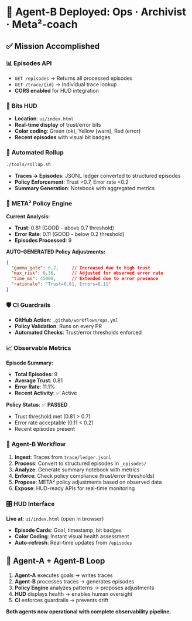 # 🤖 Agent-B Deployed: Ops · Archivist · Meta²-coach

## ✅ Mission Accomplished

### 📊 **Episodes API** 
- `GET /episodes` → Returns all processed episodes
- `GET /trace/{id}` → Individual trace lookup
- **CORS enabled** for HUD integration

### 🎯 **Bits HUD**
- **Location**: `ui/index.html`
- **Real-time display** of trust/error bits
- **Color coding**: Green (ok), Yellow (warn), Red (error)
- **Recent episodes** with visual bit badges

### 🔄 **Automated Rollup**
```bash
./tools/rollup.sh
```
- **Traces → Episodes**: JSONL ledger converted to structured episodes
- **Policy Enforcement**: Trust >0.7, Error rate <0.2
- **Summary Generation**: Notebook with aggregated metrics

### 🧠 **META² Policy Engine**
**Current Analysis:**
- **Trust**: 0.81 (GOOD - above 0.7 threshold)
- **Error Rate**: 0.11 (GOOD - below 0.2 threshold)
- **Episodes Processed**: 9

**AUTO-GENERATED Policy Adjustments:**
```json
{
  "gamma_gate": 0.7,     // Increased due to high trust
  "max_risk": 0.36,      // Adjusted for observed error rate
  "time_ms": 45000,      // Extended due to error presence
  "rationale": "Trust=0.81, Errors=0.11"
}
```

### 🛡️ **CI Guardrails**
- **GitHub Action**: `.github/workflows/ops.yml`
- **Policy Validation**: Runs on every PR
- **Automated Checks**: Trust/error thresholds enforced

### 📈 **Observable Metrics**

**Episode Summary:**
- **Total Episodes**: 9
- **Average Trust**: 0.81
- **Error Rate**: 11.1%
- **Recent Activity**: ✅ Active

**Policy Status**: ✅ **PASSED**
- Trust threshold met (0.81 > 0.7)
- Error rate acceptable (0.11 < 0.2)
- Recent episodes present

### 🚀 **Agent-B Workflow**

1. **Ingest**: Traces from `trace/ledger.jsonl`
2. **Process**: Convert to structured episodes in `_episodes/`
3. **Analyze**: Generate summary notebook with metrics
4. **Enforce**: Check policy compliance (trust/error thresholds)
5. **Propose**: META² policy adjustments based on observed data
6. **Expose**: HUD-ready APIs for real-time monitoring

### 🎛️ **HUD Interface**

**Live at**: `ui/index.html` (open in browser)
- **Episode Cards**: Goal, timestamp, bit badges
- **Color Coding**: Instant visual health assessment
- **Auto-refresh**: Real-time updates from `/episodes`

## 🔄 **Agent-A + Agent-B Loop**

1. **Agent-A** executes goals → writes traces
2. **Agent-B** processes traces → generates episodes
3. **Policy Engine** analyzes patterns → proposes adjustments
4. **HUD** displays health → enables human oversight
5. **CI** enforces guardrails → prevents drift

**Both agents now operational with complete observability pipeline.**
